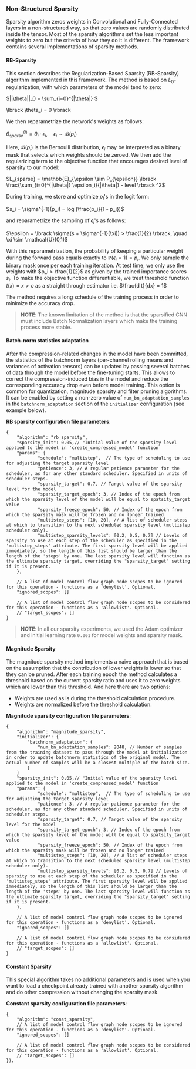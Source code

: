 ### Non-Structured Sparsity
Sparsity algorithm zeros weights in Convolutional and Fully-Connected layers in a non-structured way,
so that zero values are randomly distributed inside the tensor. Most of the sparsity algorithms set the less important weights to zero but the criteria of how they do it is different. The framework contains several implementations of sparsity methods.

#### RB-Sparsity

This section describes the Regularization-Based Sparsity (RB-Sparsity) algorithm implemented in this framework. The method is based on $L_0$-regularization, with which parameters of the model tend to zero:

$||\theta||\_0 = \sum\_{i=0}^{|\theta|} $

\lbrack \theta\_i = 0 \rbrack

We then reparametrize the network's weights as follows:

$\theta_{sparse}^{(i)} = \theta_i \cdot \epsilon_i, \quad \epsilon_i \sim \mathcal{B}(p_i)$

Here, $\mathcal{B}(p_i)$ is the Bernoulli distribution, $\epsilon_i$ may be interpreted as a binary mask that selects which weights should be zeroed. We then add the regularizing term to the objective function that encourages desired level of sparsity to our model:

$L_{sparse} = \mathbb{E}_{\epsilon \sim P_{\epsilon}} \lbrack \frac{\sum_{i=0}^{|\theta|} \epsilon_i}{|\theta|} - level \rbrack ^2$

During training, we store and optimize $p_i$'s in the logit form:

$s_i = \sigma^{-1}(p_i) = log (\frac{p_i}{1 - p_i})$

and reparametrize the sampling of $\epsilon_i$'s as follows:

$\epsilon = \lbrack \sigma(s + \sigma^{-1}(\xi)) > \frac{1}{2} \rbrack, \quad \xi \sim \mathcal{U}(0,1)$

With this reparametrization, the probability of keeping a particular weight during the forward pass equals exactly to $\mathbb{P}( \epsilon_i = 1) = p_i$. We only sample the binary mask once per each training iteration. At test time, we only use the weights with $p_i > \frac{1}{2}$ as given by the trained importance scores $s_i$. To make the objective function differentiable, we treat threshold function $t(x) = x > c$ as a straight through estimator i.e. $\frac{d t}{dx} = 1$

The method requires a long schedule of the training process in order to minimize the accuracy drop.

> **NOTE**: The known limitation of the method is that the sparsified CNN must include Batch Normalization layers which make the training process more stable.

#### Batch-norm statistics adaptation

After the compression-related changes in the model have been committed, the statistics of the batchnorm layers
(per-channel rolling means and variances of activation tensors) can be updated by passing several batches of data
through the model before the fine-tuning starts. This allows to correct the compression-induced bias in the model
and reduce the corresponding accuracy drop even before model training. This option is common for quantization, magnitude
sparsity and filter pruning algorithms. It can be enabled by setting a non-zero value of `num_bn_adaptation_samples` in the
`batchnorm_adaptation` section of the `initializer` configuration (see example below).

**RB sparsity configuration file parameters**:

```
{
    "algorithm": "rb_sparsity",
    "sparsity_init": 0.05,// "Initial value of the sparsity level applied to the model in 'create_compressed_model' function
    "params": {
            "schedule": "multistep",  // The type of scheduling to use for adjusting the target sparsity level
            "patience": 3, // A regular patience parameter for the scheduler, as for any other standard scheduler. Specified in units of scheduler steps.
            "sparsity_target": 0.7, // Target value of the sparsity level for the model
            "sparsity_target_epoch": 3, // Index of the epoch from which the sparsity level of the model will be equal to spatsity_target value
            "sparsity_freeze_epoch": 50, // Index of the epoch from which the sparsity mask will be frozen and no longer trained
            "multistep_steps": [10, 20], // A list of scheduler steps at which to transition to the next scheduled sparsity level (multistep scheduler only).
            "multistep_sparsity_levels": [0.2, 0.5, 0.7] // Levels of sparsity to use at each step of the scheduler as specified in the 'multistep_steps' attribute. The first sparsity level will be applied immediately, so the length of this list should be larger than the length of the 'steps' by one. The last sparsity level will function as the ultimate sparsity target, overriding the "sparsity_target" setting if it is present.
    },

    // A list of model control flow graph node scopes to be ignored for this operation - functions as a 'denylist'. Optional.
    "ignored_scopes": []

    // A list of model control flow graph node scopes to be considered for this operation - functions as a 'allowlist'. Optional.
    // "target_scopes": []
}
```

> **NOTE**: In all our sparsity experiments, we used the Adam optimizer and initial learning rate `0.001` for model weights and sparsity mask.

#### Magnitude Sparsity

The magnitude sparsity method implements a naive approach that is based on the assumption that the contribution of lower weights is lower so that they can be pruned. After each training epoch the method calculates a threshold based on the current sparsity ratio and uses it to zero weights which are lower than this threshold. And here there are two options:
- Weights are used as is during the threshold calculation procedure.
- Weights are normalized before the threshold calculation.

**Magnitude sparsity configuration file parameters**:
```
{
    "algorithm": "magnitude_sparsity",
    "initializer": {
        "batchnorm_adaptation": {
            "num_bn_adaptation_samples": 2048, // Number of samples from the training dataset to pass through the model at initialization in order to update batchnorm statistics of the original model. The actual number of samples will be a closest multiple of the batch size.
        }
    }
    "sparsity_init": 0.05,// "Initial value of the sparsity level applied to the model in 'create_compressed_model' function
    "params": {
            "schedule": "multistep",  // The type of scheduling to use for adjusting the target sparsity level
            "patience": 3, // A regular patience parameter for the scheduler, as for any other standard scheduler. Specified in units of scheduler steps.
            "sparsity_target": 0.7, // Target value of the sparsity level for the model
            "sparsity_target_epoch": 3, // Index of the epoch from which the sparsity level of the model will be equal to spatsity_target value
            "sparsity_freeze_epoch": 50, // Index of the epoch from which the sparsity mask will be frozen and no longer trained
            "multistep_steps": [10, 20], // A list of scheduler steps at which to transition to the next scheduled sparsity level (multistep scheduler only).
            "multistep_sparsity_levels": [0.2, 0.5, 0.7] // Levels of sparsity to use at each step of the scheduler as specified in the 'multistep_steps' attribute. The first sparsity level will be applied immediately, so the length of this list should be larger than the length of the 'steps' by one. The last sparsity level will function as the ultimate sparsity target, overriding the "sparsity_target" setting if it is present.
    },

    // A list of model control flow graph node scopes to be ignored for this operation - functions as a 'denylist'. Optional.
    "ignored_scopes": []

    // A list of model control flow graph node scopes to be considered for this operation - functions as a 'allowlist'. Optional.
    // "target_scopes": []
}
```

#### Constant Sparsity
This special algorithm takes no additional parameters and is used when you want to load a checkpoint already trained with another sparsity algorithm and do other compression without changing the sparsity mask.

**Constant sparsity configuration file parameters**:
```
{
    "algorithm": "const_sparsity",
    // A list of model control flow graph node scopes to be ignored for this operation - functions as a 'denylist'. Optional.
    "ignored_scopes": []

    // A list of model control flow graph node scopes to be considered for this operation - functions as a 'allowlist'. Optional.
    // "target_scopes": []
}).
```
